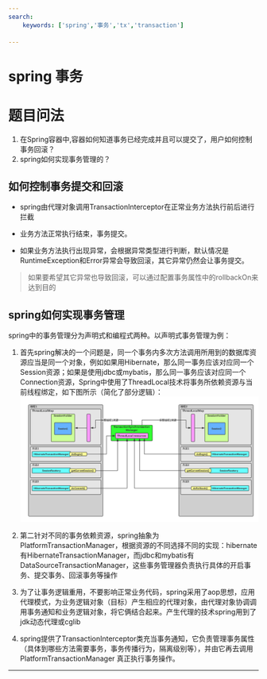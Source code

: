 ```yaml
---
search:
    keywords: ['spring','事务','tx','transaction']

---
```




# spring 事务

# 题目问法

1. 在Spring容器中,容器如何知道事务已经完成并且可以提交了，用户如何控制事务回滚？
2. spring如何实现事务管理的？

## 如何控制事务提交和回滚
* spring由代理对象调用TransactionInterceptor在正常业务方法执行前后进行拦截

* 业务方法正常执行结束，事务提交。

* 如果业务方法执行出现异常，会根据异常类型进行判断，默认情况是RuntimeException和Error异常会导致回滚，其它异常仍然会让事务提交。
> 如果要希望其它异常也导致回滚，可以通过配置事务属性中的rollbackOn来达到目的

## spring如何实现事务管理
spring中的事务管理分为声明式和编程式两种。以声明式事务管理为例：

1. 首先spring解决的一个问题是，同一个事务内多次方法调用所用到的数据库资源应当是同一个对象，例如如果用Hibernate，那么同一事务应该对应同一个Session资源；如果是使用jdbc或mybatis，那么同一事务应该对应同一个Connection资源，Spring中使用了ThreadLocal技术将事务所依赖资源与当前线程绑定，如下图所示（简化了部分逻辑）：
![](/assets/5.png)

2. 第二针对不同的事务依赖资源，spring抽象为PlatformTransactionManager，根据资源的不同选择不同的实现：hibernate有HibernateTransactionManager，而jdbc和mybatis有DataSourceTransactionManager，这些事务管理器负责执行具体的开启事务、提交事务、回滚事务等操作

3. 为了让事务逻辑重用，不要影响正常业务代码，spring采用了aop思想，应用代理模式，为业务逻辑对象（目标）产生相应的代理对象，由代理对象协调调用事务通知和业务逻辑对象，将它俩结合起来。产生代理的技术spring用到了jdk动态代理或cglib

4. spring提供了TransactionInterceptor类充当事务通知，它负责管理事务属性（具体到哪些方法需要事务，事务传播行为，隔离级别等），并由它再去调用PlatformTransactionManager 真正执行事务操作。

---
